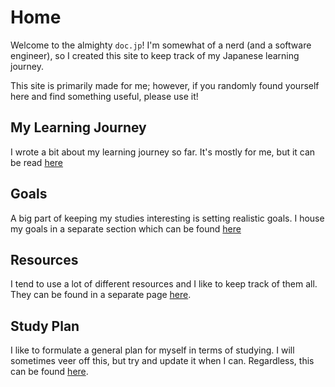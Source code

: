 # Home

Welcome to the almighty `doc.jp`! I'm somewhat of a nerd (and a software engineer), so I created this site to keep track of my Japanese learning journey.

This site is primarily made for me; however, if you randomly found yourself here and find something useful, please use it!

## My Learning Journey

I wrote a bit about my learning journey so far. It's mostly for me, but it can be read [here](./home/journey.md)

## Goals

A big part of keeping my studies interesting is setting realistic goals. I house my goals in a separate section which can be found [here](./goals/index.md)

## Resources

I tend to use a lot of different resources and I like to keep track of them all. They can be found in a separate page [here](./resources/currently-using.md).

## Study Plan

I like to formulate a general plan for myself in terms of studying. I will sometimes veer off this, but try and update it when I can. Regardless, this can be found [here](./plan/study-plan.md).

